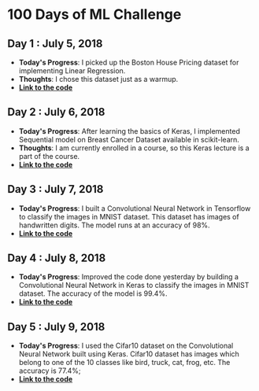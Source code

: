 # 100 Days of ML Challenge 

## Day 1 : July 5, 2018

* **Today's Progress**: I picked up the Boston House Pricing dataset for implementing Linear Regression. 
* **Thoughts**: I chose this dataset just as a warmup.
* [**Link to the code**](https://github.com/chhavi02/100DaysofML/tree/master/Day1%20-%20Linear%20Regression)

## Day 2 : July 6, 2018

* **Today's Progress**: After learning the basics of Keras, I implemented Sequential model on Breast Cancer Dataset available in scikit-learn.
* **Thoughts**: I am currently enrolled in a course, so this Keras lecture is a part of the course.
* [**Link to the code**](https://github.com/chhavi02/100DaysofML/tree/master/Day2%20-%20Intro%20to%20Keras)

## Day 3 : July 7, 2018

* **Today's Progress**: I built a Convolutional Neural Network in Tensorflow to classify the images in MNIST dataset. This dataset has images of handwritten digits. The model runs at an accuracy of 98%.
* [**Link to the code**](https://github.com/chhavi02/100DaysofML/tree/master/Day3%20-%20CNN%20MNIST%20tensorflow)


## Day 4 : July 8, 2018

* **Today's Progress**: Improved the code done yesterday by building a Convolutional Neural Network in Keras to classify the images in MNIST dataset. The accuracy of the model is 99.4%.
* [**Link to the code**](https://github.com/chhavi02/100DaysofML/tree/master/Day4%20-%20CNN%20MNIST%20keras)


## Day 5 : July 9, 2018

* **Today's Progress**: I used the Cifar10 dataset on the Convolutional Neural Network built using Keras. Cifar10 dataset has images which belong to one of the 10 classes like bird, truck, cat, frog, etc. The accuracy is 77.4%;
* [**Link to the code**](https://github.com/chhavi02/100DaysofML/tree/master/Day5%20-%20CNN%20Cifar10%20keras)
